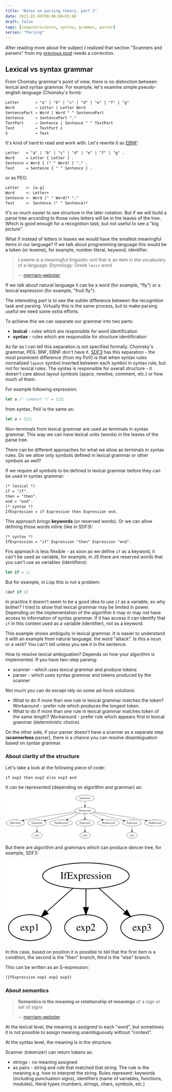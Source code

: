 ```yaml
---
title: "Notes on parsing theory, part 2"
date: 2021-01-09T00:00:00+01:00
draft: false
tags: [computerscience, syntax, grammar, parser]
series: "Parsing"
---
```


After reading more about the subject I realized that section "Scanners and parsers" from my [previous post](/posts/notes-on-parsing-theory-1/) needs a correction.

## Lexical vs syntax grammar

From Chomsky grammar's point of view, there is no distinction between lexical and syntax grammar. For example, let's examine simple pseudo-english language (Chomsky's form):

```text
Letter       → "a" | "b" | "c" | "d" | "e" | "f" | "g"
Word         → Letter | Letter Word
SentencePart → Word | Word " " SentencePart
Sentence     → SentencePart "."
TextPart     → Sentence | Sentence " " TextPart
Text         → TextPart ε
S            → Text
```

It's kind of hard to read and work with. Let's rewrite it as [EBNF](https://www.cs.tufts.edu/~nr/cs257/archive/niklaus-wirth/ebnf.pdf):

```ebnf
Letter   = "a" | "b" | "c" | "d" | "e" | "f" | "g" .
Word     = Letter { Letter } .
Sentence = Word { (" " Word) } "." .
Text     = Sentence { " " Sentence } .
```

or as PEG:

```text
Letter   <- [a-g]
Word     <- Letter+
Sentence <- Word (" " Word)* "."
Text     <- Sentence (" " Sentence)*
```

It's so much easier to see structure in the later notation. But if we will build a parse tree according to those rules letters will be in the leaves of the tree. Which is good enough for a recognition task, but not useful to see a "big picture".

What if instead of letters in leaves we would have the smallest meaningful items in our language? If we talk about programming language this would be a token (or lexeme), for example, number literal, keyword, identifier.

> Lexeme is a meaningful linguistic unit that is an item in the vocabulary of a language.
> Etymology: Greek `lexis` word
>
> -- [merriam-webster](https://www.merriam-webster.com/dictionary/lexeme)

If we talk about natural language it can be a word (for example, "fly") or a lexical expression (for example, "fruit fly").

The interesting part is to see the subtle difference between the recognition task and parsing. Virtually this is the same process, but to make parsing useful we need some extra efforts.

To achieve this we can separate our grammar into two parts:

- **lexical** - rules which are responsible for word identification
- **syntax** - rules which are responsible for structure identification

As far as I can tell this separation is not specified formally. Chomsky's grammar, PEG, BNF, EBNF don't have it. [SDF3](http://www.metaborg.org/en/latest/source/langdev/meta/lang/sdf3/reference.html) has this separation - the most prominent difference (from my PoV) is that when syntax rules normalized `layout` symbol inserted between each symbol in syntax rule, but not for lexical rules. The syntax is responsible for overall structure - it doesn't care about layout symbols (space, newline, comment, etc.) or how much of them.

For example following expression:

```js
let a /* comment */ = 123;
```

from syntax, PoV is the same as:

```js
let a = 123;
```

Non-terminals from lexical grammar are used as terminals in syntax grammar. This way we can have lexical units (words) in the leaves of the parse tree.

There can be different approaches for what we allow as terminals in syntax rules. Do we allow only symbols defined in lexical grammar or other symbols as well?

If we require all symbols to be defined in lexical grammar before they can be used in syntax grammar:

```ebnf
(* lexical *)
if = "if".
then = "then".
end = "end".
(* syntax *)
IfExpression = if Expression then Expression end.
```

This approach brings **keywords** (or reserved words). Or we can allow defining those words inline (like in SDF3):

```ebnf
(* syntax *)
IfExpression = "if" Expression "then" Expression "end".
```

Firs approach is less flexible - as soon as we define `if` as a keyword, it can't be used as variable, for example, in JS there are reserved words that you can't use as variables (identifiers):

```js
let if = 1;
```

But for example, in Lisp this is not a problem:

```lisp
(def if 1)
```

In practice it doesn't seem to be a good idea to use `if` as a variable, so why bother? I tried to show that lexical grammar may be limited in power. Depending on the implementation of the algorithm it may or may not have access to information of syntax grammar. If it has access it can identify that `if` in this context used as a variable (identifier), not as a keyword.

This example shows ambiguity in lexical grammar. It is easier to understand it with an example from natural language: the word "attack". Is this a noun or a verb? You can't tell unless you see it in the sentence.

How to resolve lexical ambiguation? Depends on how your algorithm is implemented. If you have two-step parsing:

- scanner - which uses lexical grammar and produce tokens
- parser - which uses syntax grammar and tokens produced by the scanner

Not much you can do except rely on some ad-hock solutions:

- What to do if more than one rule in lexical grammar matches the token? Workaround - prefer rule which produces the longest token.
- What to do if more than one rule in lexical grammar matches token of the same length? Workaround - prefer rule which appears first in lexical grammar (deterministic choice).

On the other side, if your parser doesn't have a scanner as a separate step (**scannerless** parser), there is a chance you can resolve disambiguation based on syntax grammar.

### About clarity of the structure

Let's take a look at the following piece of code:

```pony
if exp1 then exp2 else exp3 end
```

It can be represented (depending on algorithm and grammar) as:

![](./0.svg)

But there are algorithm and grammars which can produce dencer tree, for example, SDF3:

![](./1.svg)

In this case, based on position it is possible to tell that the first item is a condition, the second is the "then" branch, third is the "else" branch.

This can be written as an S-expression:

```lisp
(IfExpression exp1 exp2 exp3)
```

### About semantics

> **Semantics is the meaning or relationship of meanings** of a sign or set of signs
>
> -- [merriam-webster](https://www.merriam-webster.com/dictionary/semantics)

At the lexical level, the meaning is assigned to each "word", but sometimes it is not possible to assign meaning unambiguously without "context".

At the syntax level, the meaning is in the structure.

Scanner (tokenizer) can return tokens as:

- strings - no meaning assigned
- as pairs - string and rule that matched that string. The rule is the meaning e.g. how to interpret the string. Rules represent: keywords (including punctuation signs), identifiers (name of variables, functions, modules), literal types (numbers, strings, chars, symbols, etc.)
